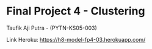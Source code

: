 # Final Project 4 - Clustering
Taufik Aji Putra - (PYTN-KS05-003)

Link Heroku:
https://h8-model-fp4-03.herokuapp.com/
